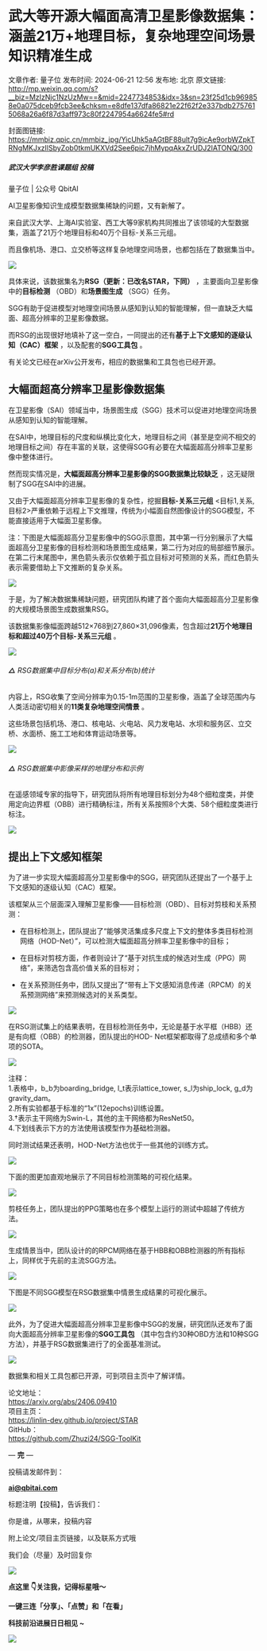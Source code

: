 # 武大等开源大幅面高清卫星影像数据集：涵盖21万+地理目标，复杂地理空间场景知识精准生成

文章作者: 量子位
发布时间: 2024-06-21 12:56
发布地: 北京
原文链接: http://mp.weixin.qq.com/s?__biz=MzIzNjc1NzUzMw==&mid=2247734853&idx=3&sn=23f25d1cb969858e0a075dceb9fcb3ee&chksm=e8dfe137dfa86821e22f62f2e337bdb2757615068a26a6f87d3aff973c80f2247954a6624fe5#rd

封面图链接: https://mmbiz.qpic.cn/mmbiz_jpg/YicUhk5aAGtBF88ult7g9icAe9orbWZpkTRNgMKJxzIlSbyZob0tkmUKXVd2See6pic7jhMypqAkxZrUDJ2IATONQ/300

##### 武汉大学李彦胜课题组 投稿  
量子位 | 公众号 QbitAI

AI卫星影像知识生成模型数据集稀缺的问题，又有新解了。

来自武汉大学、上海AI实验室、西工大等9家机构共同推出了该领域的大型数据集，涵盖了21万个地理目标和40万个目标-关系三元组。

而且像机场、港口、立交桥等这样复杂地理空间场景，也都包括在了数据集当中。

![](https://mmbiz.qpic.cn/mmbiz_png/YicUhk5aAGtBF88ult7g9icAe9orbWZpkT5NWGUp3fEpSyKVJLpXs2Ra8sOud4De5lia9Emq3dRQxbXSPZIG5NNtA/640?wx_fmt=png&from=appmsg)

具体来说，该数据集名为**RSG（更新：已改名STAR，下同）** ，主要面向卫星影像中的**目标检测** （OBD）和**场景图生成** （SGG）任务。

SGG有助于促进模型对地理空间场景从感知到认知的智能理解，但一直缺乏大幅面、超高分辨率的卫星影像数据。

而RSG的出现很好地填补了这一空白，一同提出的还有**基于上下文感知的逐级认知（CAC）框架** ，以及配套的**SGG工具包** 。

有关论文已经在arXiv公开发布，相应的数据集和工具包也已经开源。

## 大幅面超高分辨率卫星影像数据集

在卫星影像（SAI）领域当中，场景图生成（SGG）技术可以促进对地理空间场景从感知到认知的智能理解。

在SAI中，地理目标的尺度和纵横比变化大，地理目标之间（甚至是空间不相交的地理目标之间）存在丰富的关联，这使得SGG有必要在大幅面超高分辨率卫星影像中整体进行。

然而现实情况是，**大幅面超高分辨率卫星影像的SGG数据集比较缺乏** ，这无疑限制了SGG在SAI中的进展。

又由于大幅面超高分辨率卫星影像的复杂性，挖掘**目标-关系三元组**
<目标1,关系,目标2>严重依赖于远程上下文推理，传统为小幅面自然图像设计的SGG模型，不能直接适用于大幅面卫星影像。

注：下图是大幅面超高分卫星影像中的SGG示意图，其中第一行分别展示了大幅面超高分卫星影像的目标检测和场景图生成结果，第二行为对应的局部细节展示。在第二行末尾图中，黑色箭头表示仅依赖于孤立目标对可预测的关系，而红色箭头表示需要借助上下文推断的复杂关系。

![](https://mmbiz.qpic.cn/mmbiz_gif/YicUhk5aAGtBF88ult7g9icAe9orbWZpkTUBAUwCwTPmVkhreANzy4mKEfvOMKb1gNgoAmgxWRicF89webXLnk6vg/640?wx_fmt=gif&from=appmsg)

于是，为了解决数据集稀缺问题，研究团队构建了首个面向大幅面超高分卫星影像的大规模场景图生成数据集RSG。

该数据集影像幅面跨越512×768到27,860×31,096像素，包含超过**21万个地理目标和超过40万个目标-关系三元组** 。

![](https://mmbiz.qpic.cn/mmbiz_jpg/YicUhk5aAGtBF88ult7g9icAe9orbWZpkT78eibmXHkWcI8bd8sqLdot8UG4XWAqo3cVo8OavLYq3LWbAl0fKTyeg/640?wx_fmt=jpeg&from=appmsg)

###### **△** RSG数据集中目标分布(a)和关系分布(b)统计

内容上，RSG收集了空间分辨率为0.15-1m范围的卫星影像，涵盖了全球范围内与人类活动密切相关的**11类复杂地理空间情景** 。

这些场景包括机场、港口、核电站、火电站、风力发电站、水坝和服务区、立交桥、水面桥、施工工地和体育运动场景等。

![](https://mmbiz.qpic.cn/mmbiz_png/YicUhk5aAGtBF88ult7g9icAe9orbWZpkT5NWGUp3fEpSyKVJLpXs2Ra8sOud4De5lia9Emq3dRQxbXSPZIG5NNtA/640?wx_fmt=png&from=appmsg)

###### **△** RSG数据集中影像采样的地理分布和示例

在遥感领域专家的指导下，研究团队将所有地理目标划分为48个细粒度类，并使用定向边界框（OBB）进行精确标注，所有关系按照8个大类、58个细粒度类进行标注。

![](https://mmbiz.qpic.cn/mmbiz_png/YicUhk5aAGtBF88ult7g9icAe9orbWZpkTdWEzCCiajOibLkcEATuLFMQUrRibstnETw6Bn9P9T0SWKpnslIWCE0TGA/640?wx_fmt=png&from=appmsg)

## 提出上下文感知框架

为了进一步实现大幅面超高分卫星影像中的SGG，研究团队还提出了一个基于上下文感知的逐级认知（CAC）框架。

该框架从三个层面深入理解卫星影像——目标检测（OBD）、目标对剪枝和关系预测：

  * 在目标检测上，团队提出了“能够灵活集成多尺度上下文的整体多类目标检测网络（HOD-Net）”，可以检测大幅面超高分辨率卫星影像中的目标；

  * 在目标对剪枝方面，作者则设计了“基于对抗生成的候选对生成（PPG）网络”，来筛选包含高价值关系的目标对；

  * 在关系预测任务中，团队又提出了“带有上下文感知消息传递（RPCM）的关系预测网络”来预测候选对的关系类型。

![](https://mmbiz.qpic.cn/mmbiz_jpg/YicUhk5aAGtBF88ult7g9icAe9orbWZpkT8QZ52WBiahzHnkcCibcnTXEuZduHFpv0hLOwMiaa0zDzsAvKGMlsYnNdw/640?wx_fmt=jpeg&from=appmsg)

在RSG测试集上的结果表明，在目标检测任务中，无论是基于水平框（HBB）还是有向框（OBB）的检测器，团队提出的HOD-
Net框架都取得了总成绩和多个单项的SOTA。

![](https://mmbiz.qpic.cn/mmbiz_png/YicUhk5aAGtBF88ult7g9icAe9orbWZpkTDPssMFiacWQVThB8zsvdhgicjdgCguYuPPAlx5bibLicQpMaujht15AcYA/640?wx_fmt=png&from=appmsg)

注释：  
1.表格中，b_b为boarding_bridge, l_t表示lattice_tower, s_l为ship_lock, g_d为gravity_dam。  
2.所有实验都基于标准的“1x”(12epochs)训练设置。  
3.†表示主干网络为Swin-L，其他的主干网络都为ResNet50。  
4.下划线表示下方的方法使用该模型作为基础检测器。

同时测试结果还表明，HOD-Net方法也优于一些其他的训练方式。

![](https://mmbiz.qpic.cn/mmbiz_png/YicUhk5aAGtBF88ult7g9icAe9orbWZpkT36TgurGE0C6Ric6MVCnc3SJdEViciaribNMU5SPkYWKicBAQW8btmp9XkiaQ/640?wx_fmt=png&from=appmsg)

下面的图更加直观地展示了不同目标检测策略的可视化结果。

![](https://mmbiz.qpic.cn/mmbiz_jpg/YicUhk5aAGtBF88ult7g9icAe9orbWZpkTD0hdOBNAPppU281iaTfRRp8qQ09zJzj6sYEecO0AHicia8icUWqgOs2Juw/640?wx_fmt=jpeg&from=appmsg)

剪枝任务上，团队提出的PPG策略也在多个模型上运行的测试中超越了传统方法。

![](https://mmbiz.qpic.cn/mmbiz_png/YicUhk5aAGtBF88ult7g9icAe9orbWZpkTpPpVjUbkqtibuv5hKRJsUzLslf8JhxiacTJSyOeYdvqy5pQuvWRSnb0w/640?wx_fmt=png&from=appmsg)

生成情景当中，团队设计的的RPCM网络在基于HBB和OBB检测器的所有指标上，同样优于先前的主流SGG方法。

![](https://mmbiz.qpic.cn/mmbiz_png/YicUhk5aAGtBF88ult7g9icAe9orbWZpkT8RNRJ4t9tHictvvOKfRlr98eyn3GHjIcHiaZ2plDSuvlJ2Izkf4wSvTA/640?wx_fmt=png&from=appmsg)

下图是不同SGG模型在RSG数据集中情景生成结果的可视化展示。

![](https://mmbiz.qpic.cn/mmbiz_jpg/YicUhk5aAGtBF88ult7g9icAe9orbWZpkTUD05VEuXWib5zOiaibWZicdaGrltWnqick471Nc4pDIOdmXtLCIOEEibay3g/640?wx_fmt=jpeg&from=appmsg)

此外，为了促进大幅面超高分辨率卫星影像中SGG的发展，研究团队还发布了面向大面超高分辨率卫星影像的**SGG工具包**
（其中包含约30种OBD方法和10种SGG方法），并基于RSG数据集进行了的全面基准测试。

![](https://mmbiz.qpic.cn/mmbiz_png/YicUhk5aAGtBF88ult7g9icAe9orbWZpkTzBWkMx9TAWUnLCHVbwjSffTyFMamMicQ4ZSAdpkRBZIM14mQwNsZIVw/640?wx_fmt=png&from=appmsg)

数据集和相关工具包都已开源，可到项目主页中了解详情。

论文地址：  
https://arxiv.org/abs/2406.09410  
项目主页：  
https://linlin-dev.github.io/project/STAR  
GitHub：  
https://github.com/Zhuzi24/SGG-ToolKit

— **完** —

  

投稿请发邮件到：

**ai@qbitai.com**

标题注明【投稿】，告诉我们：

你是谁，从哪来，投稿内容‍

附上论文/项目主页链接，以及联系方式哦

我们会（尽量）及时回复你

![](https://mmbiz.qpic.cn/mmbiz_gif/YicUhk5aAGtC5nGy7YMGhQ0ZJeyibWyL0KVCtiaLEPMyd4Bszuo0bFIOxZOvdmqdxnOosYXyu5aI7MXpyUrUWfz6g/640?wx_fmt=gif&tp=webp&wxfrom=5&wx_lazy=1)

  

**点这里 👇关注我，记得标星哦～**

**一键三连「分享」、「点赞」和「在看」**

**科技前沿进展日日相见 ~**

![](https://mmbiz.qpic.cn/mmbiz_svg/g9RQicMD01M0tYoRQT2cMQRmPS5ZDyrrfzeksiay90KaDzlGBH61icqHxmgFKfvfXtVuwTHV740CDLAaXU1LIfZyoJEpYKcRIiaE/640?wx_fmt=svg&tp=webp&wxfrom=5&wx_lazy=1&wx_co=1)

